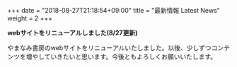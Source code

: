 +++
date = "2018-08-27T21:18:54+09:00"
title = "最新情報 Latest News"
weight = 2
+++

**webサイトをリニューアルしました(8/27更新)**

やまなみ書房のwebサイトをリニューアルいたしました。以後、少しずつコンテンツを増やしていきたいと思います。今後ともよろしくお願いいたします。
<!--more-->
